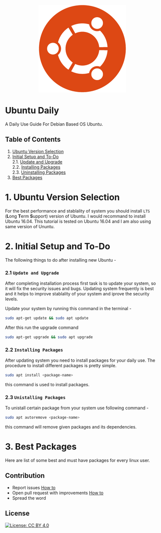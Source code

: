 <p align="center">
  <img src="https://github.com/shindesharad71/Ubuntu-Daily/blob/master/inc/ubuntu.png?raw=true" alt="Ubuntu logo"/>
</p>

# Ubuntu Daily

A Daily Use Guide For Debian Based OS Ubuntu.

## Table of Contents
  1. [Ubuntu Version Selection](#1-ubuntu-version-selection) 
  2. [Initial Setup and To-Do](#2-initial-setup-and-to-do)  
    2.1. [Update and Upgrade](#21-update-and-upgrade)  
    2.2. [Installing Packages](#22-installing-packages)  
    2.3. [Uninstalling Packages](#23-unistalling-packages)
  3. [Best Packages](#3-best-packages)  


# 1. Ubuntu Version Selection
For the best performance and stablality of system you should install ```LTS``` (**L**ong **T**erm **S**upport) version of Ubuntu. I would recommand to install Ubuntu 16.04. This tutorial is tested on Ubuntu 16.04 and I am also using same version of Ununtu.

# 2. Initial Setup and To-Do

The following things to do after installing new Ubuntu - 

### 2.1 ```Update and Upgrade```

After completing installation process first task is to update your system, so it will fix the security issues and bugs. Updating system frequently is best and it helps to improve stablality of your system and iprove the security levels.

Update your system by running this command in the terminal -
```bash
sudo apt-get update && sudo apt update
```
After this run the upgrade command

```bash
sudo apt-get upgrade && sudo apt upgrade
```

### 2.2 ```Installing Packages```

After updating system you need to install packages for your daily use. The procedure to install different packages is pretty simple.
```bash
sudo apt install <package-name>
```
this command is used to install packages.

### 2.3 ```Unistalling Packages```

To unistall certain package from your system use following command - 
```bash
sudo apt autoremove <package-name>
```
this command will remove given packages and its dependencies.

# 3. Best Packages

Here are list of some best and must have packages for every linux user.

## Contribution

- Report issues [How to](https://help.github.com/articles/creating-an-issue/)
- Open pull request with improvements [How to](https://help.github.com/articles/about-pull-requests/)
- Spread the word

## License

[![License: CC BY 4.0](https://img.shields.io/badge/License-CC%20BY%204.0-lightgrey.svg)](https://creativecommons.org/licenses/by/4.0/)